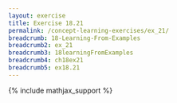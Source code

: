 ```yaml
---
layout: exercise
title: Exercise 18.21
permalink: /concept-learning-exercises/ex_21/
breadcrumb: 18-Learning-From-Examples
breadcrumb2: ex_21
breadcrumb3: 18learningFromExamples
breadcrumb4: ch18ex21
breadcrumb5: ex18.21
---
```


{% include mathjax_support %}

